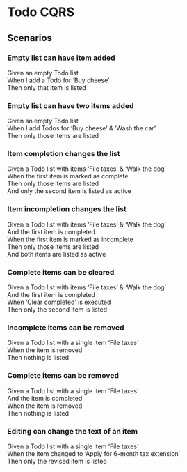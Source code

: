 # Todo CQRS

## Scenarios

### Empty list can have item added

Given an empty Todo list<br/>
When I add a Todo for ‘Buy cheese’<br/>
Then only that item is listed

### Empty list can have two items added

Given an empty Todo list<br/>
When I add Todos for ‘Buy cheese’ & ‘Wash the car’<br/>
Then only those items are listed

### Item completion changes the list

Given a Todo list with items ‘File taxes’ & ‘Walk the dog’<br/>
When the first item is marked as complete<br/>
Then only those items are listed<br/>
And only the second item is listed as active

### Item incompletion changes the list

Given a Todo list with items ‘File taxes’ & ‘Walk the dog’<br/>
And the first item is completed<br/>
When the first item is marked as incomplete<br/>
Then only those items are listed<br/>
And both items are listed as active

### Complete items can be cleared

Given a Todo list with items ‘File taxes’ & ‘Walk the dog’<br/>
And the first item is completed<br/>
When ‘Clear completed’ is executed<br/>
Then only the second item is listed

### Incomplete items can be removed

Given a Todo list with a single item ‘File taxes’<br/>
When the item is removed<br/>
Then nothing is listed

### Complete items can be removed

Given a Todo list with a single item ‘File taxes’<br/>
And the item is completed<br/>
When the item is removed<br/>
Then nothing is listed

### Editing can change the text of an item

Given a Todo list with a single item ‘File taxes’<br/>
When the item changed to ‘Apply for 6-month tax extension’<br/>
Then only the revised item is listed
